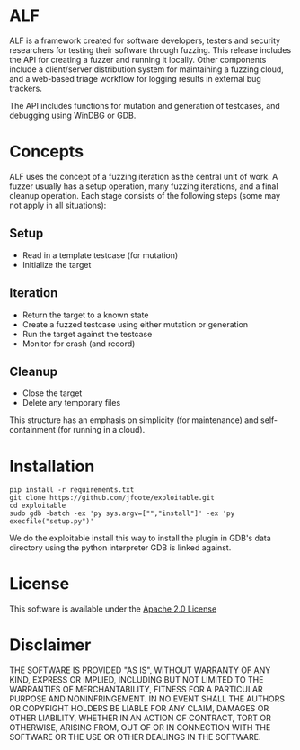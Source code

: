 ALF
===

ALF is a framework created for software developers, testers and security researchers for testing their software through fuzzing.  This release includes the API for creating a fuzzer and running it locally. Other components include a client/server distribution system for maintaining a fuzzing cloud, and a web-based triage workflow for logging results in external bug trackers.

The API includes functions for mutation and generation of testcases, and debugging using WinDBG or GDB.

# Concepts

ALF uses the concept of a fuzzing iteration as the central unit of work.  A fuzzer usually has a setup operation, many fuzzing iterations, and a final cleanup operation.  Each stage consists of the following steps (some may not apply in all situations):

## Setup

* Read in a template testcase (for mutation)
* Initialize the target

## Iteration

* Return the target to a known state
* Create a fuzzed testcase using either mutation or generation
* Run the target against the testcase
* Monitor for crash (and record)

## Cleanup

* Close the target
* Delete any temporary files


This structure has an emphasis on simplicity (for maintenance) and self-containment (for running in a cloud).

# Installation

    pip install -r requirements.txt
    git clone https://github.com/jfoote/exploitable.git
    cd exploitable
    sudo gdb -batch -ex 'py sys.argv=["","install"]' -ex 'py execfile("setup.py")'

We do the exploitable install this way to install the plugin in GDB's data directory using the python interpreter GDB is linked against.

# License

This software is available under the [Apache 2.0 License](http://www.apache.org/licenses/LICENSE-2.0)

# Disclaimer

THE SOFTWARE IS PROVIDED "AS IS", WITHOUT WARRANTY OF ANY KIND, EXPRESS OR IMPLIED, INCLUDING BUT NOT LIMITED TO THE WARRANTIES OF MERCHANTABILITY, FITNESS FOR A PARTICULAR PURPOSE AND NONINFRINGEMENT. IN NO EVENT SHALL THE AUTHORS OR COPYRIGHT HOLDERS BE LIABLE FOR ANY CLAIM, DAMAGES OR OTHER LIABILITY, WHETHER IN AN ACTION OF CONTRACT, TORT OR OTHERWISE, ARISING FROM, OUT OF OR IN CONNECTION WITH THE SOFTWARE OR THE USE OR OTHER DEALINGS IN THE SOFTWARE.
